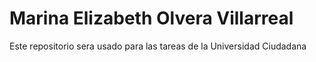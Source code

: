 # Marina Elizabeth Olvera Villarreal

Este repositorio sera usado para las tareas de la Universidad Ciudadana
